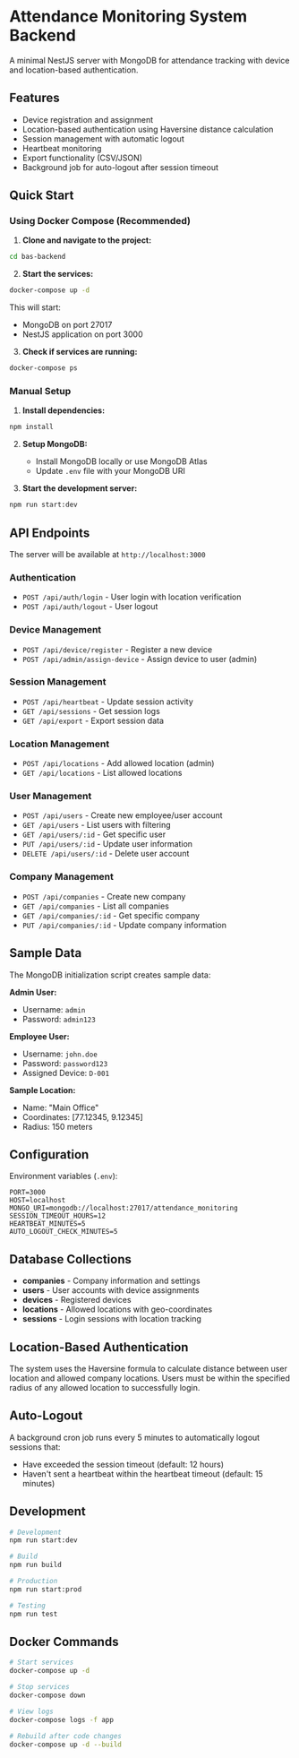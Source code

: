 # Attendance Monitoring System Backend

A minimal NestJS server with MongoDB for attendance tracking with device and location-based authentication.

## Features

- Device registration and assignment
- Location-based authentication using Haversine distance calculation
- Session management with automatic logout
- Heartbeat monitoring
- Export functionality (CSV/JSON)
- Background job for auto-logout after session timeout

## Quick Start

### Using Docker Compose (Recommended)

1. **Clone and navigate to the project:**
```bash
cd bas-backend
```

2. **Start the services:**
```bash
docker-compose up -d
```

This will start:
- MongoDB on port 27017
- NestJS application on port 3000

3. **Check if services are running:**
```bash
docker-compose ps
```

### Manual Setup

1. **Install dependencies:**
```bash
npm install
```

2. **Setup MongoDB:**
   - Install MongoDB locally or use MongoDB Atlas
   - Update `.env` file with your MongoDB URI

3. **Start the development server:**
```bash
npm run start:dev
```

## API Endpoints

The server will be available at `http://localhost:3000`

### Authentication
- `POST /api/auth/login` - User login with location verification
- `POST /api/auth/logout` - User logout

### Device Management
- `POST /api/device/register` - Register a new device
- `POST /api/admin/assign-device` - Assign device to user (admin)

### Session Management
- `POST /api/heartbeat` - Update session activity
- `GET /api/sessions` - Get session logs
- `GET /api/export` - Export session data

### Location Management
- `POST /api/locations` - Add allowed location (admin)
- `GET /api/locations` - List allowed locations

### User Management
- `POST /api/users` - Create new employee/user account
- `GET /api/users` - List users with filtering
- `GET /api/users/:id` - Get specific user
- `PUT /api/users/:id` - Update user information
- `DELETE /api/users/:id` - Delete user account

### Company Management
- `POST /api/companies` - Create new company
- `GET /api/companies` - List all companies
- `GET /api/companies/:id` - Get specific company
- `PUT /api/companies/:id` - Update company information

## Sample Data

The MongoDB initialization script creates sample data:

**Admin User:**
- Username: `admin`
- Password: `admin123`

**Employee User:**
- Username: `john.doe`
- Password: `password123`
- Assigned Device: `D-001`

**Sample Location:**
- Name: "Main Office"
- Coordinates: [77.12345, 9.12345]
- Radius: 150 meters

## Configuration

Environment variables (`.env`):

```env
PORT=3000
HOST=localhost
MONGO_URI=mongodb://localhost:27017/attendance_monitoring
SESSION_TIMEOUT_HOURS=12
HEARTBEAT_MINUTES=5
AUTO_LOGOUT_CHECK_MINUTES=5
```

## Database Collections

- **companies** - Company information and settings
- **users** - User accounts with device assignments
- **devices** - Registered devices
- **locations** - Allowed locations with geo-coordinates
- **sessions** - Login sessions with location tracking

## Location-Based Authentication

The system uses the Haversine formula to calculate distance between user location and allowed company locations. Users must be within the specified radius of any allowed location to successfully login.

## Auto-Logout

A background cron job runs every 5 minutes to automatically logout sessions that:
- Have exceeded the session timeout (default: 12 hours)
- Haven't sent a heartbeat within the heartbeat timeout (default: 15 minutes)

## Development

```bash
# Development
npm run start:dev

# Build
npm run build

# Production
npm run start:prod

# Testing
npm run test
```

## Docker Commands

```bash
# Start services
docker-compose up -d

# Stop services
docker-compose down

# View logs
docker-compose logs -f app

# Rebuild after code changes
docker-compose up -d --build
```